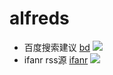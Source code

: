 # alfreds

- 百度搜索建议 [bd](https://github.com/kosmgco/alfreds/blob/master/alfreds/bd.alfredworkflow)
![](static.ooops.me/md-upload-1532065267820.png)
- ifanr rss源 [ifanr](https://github.com/kosmgco/alfreds/blob/master/alfreds/ifanr.alfredworkflow)
![](static.ooops.me/md-upload-1532065318033.png)
